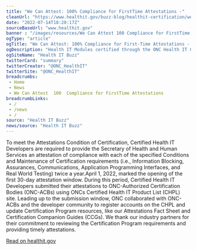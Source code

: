 ```yaml
--- 
title: "We Can Attest: 100% Compliance for FirstTime Attestations -"
cleanUrl: "https://www.healthit.gov/buzz-blog/healthit-certification/we-can-attest-100-compliance-for-first-time-attestations"
date: "2022-07-14T18:20:17Z"
sourceBaseUrl: "www.healthit.gov"
banner : "/images/resources/We Can Attest 100 Compliance for FirstTime Attestations.jpg"
ogType: "article"
ogTitle: "We Can Attest: 100% Compliance for First-Time Attestations - Health IT Buzz"
ogDescription: "Health IT Modules certified through the ONC Health IT Certification Program provide end users with confidence that the technology they depend on to provide care lives up to its certified capabilities. This confidence includes the actions and business practices required of Certified Health IT Developers through the Conditions and Maintenance of Certification requirements, which collectively promote interoperability and foster competition in health IT. The 21st Century Cures Act required ONC to include attestations as a Condition of Certification in the Certification Program,"
ogSiteName: "Health IT Buzz"
twitterCard: "summary"
twitterCreator: "@ONC_HealthIT"
twitterSite: "@ONC_HealthIT"
breadcrumbs:
 - Home
 - News
 - We Can Attest  100  Compliance for FirstTime Attestations
breadcrumbLinks:
 - / 
 - /news
 - / 
source: "Health IT Buzz"
news/source: "Health IT Buzz"
---
```

To meet the Attestations Condition of Certification, Certified Health IT Developers are required to provide the Secretary of Health and Human Services an attestation of compliance with each of the specified Conditions and Maintenance of Certification requirements (i.e., Information Blocking, Assurances, Communications, Application Programming Interfaces, and Real World Testing) twice a year.April 1, 2022, marked the opening of the first 30-day attestation window. During this period, Certified Health IT Developers submitted their attestations to ONC-Authorized Certification Bodies (ONC-ACBs) using ONCs Certified Health IT Product List (CHPL) site. Leading up to the submission window, ONC collaborated with ONC-ACBs and the developer community to register accounts on the CHPL and update Certification Program resources, like our Attestations Fact Sheet and Certification Companion Guides (CCGs). We thank our industry partners for their commitment to reviewing the Certification Program requirements and providing timely attestations.  
  
[Read on healthit.gov](https://www.healthit.gov/buzz-blog/healthit-certification/we-can-attest-100-compliance-for-first-time-attestations)
